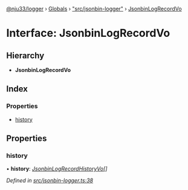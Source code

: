 [@nju33/logger](../README.md) › [Globals](../globals.md) › ["src/jsonbin-logger"](../modules/_src_jsonbin_logger_.md) › [JsonbinLogRecordVo](_src_jsonbin_logger_.jsonbinlogrecordvo.md)

# Interface: JsonbinLogRecordVo

## Hierarchy

* **JsonbinLogRecordVo**

## Index

### Properties

* [history](_src_jsonbin_logger_.jsonbinlogrecordvo.md#history)

## Properties

###  history

• **history**: *[JsonbinLogRecordHistoryVo](../modules/_src_jsonbin_logger_.md#jsonbinlogrecordhistoryvo)[]*

*Defined in [src/jsonbin-logger.ts:38](https://github.com/nju33/logger/blob/67e1dd4/src/jsonbin-logger.ts#L38)*
